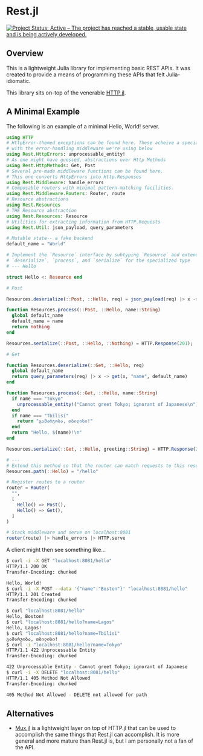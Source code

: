 # Rest.jl

[![Project Status: Active – The project has reached a stable, usable state and is being actively developed.](https://www.repostatus.org/badges/latest/active.svg)](https://www.repostatus.org/#active)

## Overview
This is a lightweight Julia library for implementing basic REST APIs. It was created to provide a means of programming these APIs that felt Julia-idiomatic.

This library sits on-top of the venerable [HTTP.jl](https://github.com/JuliaWeb/HTTP.jl).

## A Minimal Example
The following is an example of a minimal Hello, World! server.

```julia
using HTTP
# HttpError-themed exceptions can be found here. These acheive a special synergy
# with the error-handling middleware we're using below
using Rest.HttpErrors: unprocessable_entity!
# As one might have guessed, abstractions over Http Methods
using Rest.HttpMethods: Get, Post
# Several pre-made middleware functions can be found here.
# This one converts HttpErrors into Http.Responses
using Rest.Middleware: handle_errors
# Composable routers with minimal pattern-matching facilities.
using Rest.Middleware.Routers: Router, route
# Resource abstractions
using Rest.Resources
# THE Resource abstraction
using Rest.Resources: Resource
# Utilities for extracting information from HTTP.Requests
using Rest.Util: json_payload, query_parameters

# Mutable state-- a fake backend
default_name = "World"

# Implement the `Resource` interface by subtyping `Resource` and extending
# `deserialize`, `process`, and `serialize` for the specialized type
# --- Hello

struct Hello <: Resource end

# Post

Resources.deserialize(::Post, ::Hello, req) = json_payload(req) |> x -> x[:name]

function Resources.process(::Post, ::Hello, name::String)
  global default_name
  default_name = name
  return nothing
end

Resources.serialize(::Post, ::Hello, ::Nothing) = HTTP.Response(201);

# Get

function Resources.deserialize(::Get, ::Hello, req)
  global default_name
  return query_parameters(req) |> x -> get(x, "name", default_name)
end

function Resources.process(::Get, ::Hello, name::String)
  if name === "Tokyo"
    unprocessable_entity!("Cannot greet Tokyo; ignorant of Japanese\n")
  end
  if name === "Tbilisi"
    return "გამარჯობა, თბილისი!"
  end
  return "Hello, $(name)!\n"
end

Resources.serialize(::Get, ::Hello, greeting::String) = HTTP.Response(200, greeting)

# ---
# Extend this method so that the router can match requests to this resource
Resources.path(::Hello) = "/hello"

# Register routes to a router
router = Router(
  "",
  [
    Hello() => Post(), 
    Hello() => Get(),
  ]
)

# Stack middleware and serve on localhost:8081
router(route) |> handle_errors |> HTTP.serve
```

A client might then see something like...
```bash
$ curl -i -X GET "localhost:8081/hello"
HTTP/1.1 200 OK
Transfer-Encoding: chunked

Hello, World!
$ curl -i -X POST --data '{"name":"Boston"}' "localhost:8081/hello"
HTTP/1.1 201 Created
Transfer-Encoding: chunked

$ curl "localhost:8081/hello"
Hello, Boston!
$ curl "localhost:8081/hello?name=Lagos"
Hello, Lagos!
$ curl "localhost:8081/hello?name=Tbilisi"
გამარჯობა, თბილისი!
$ curl -i "localhost:8081/hello?name=Tokyo"
HTTP/1.1 422 Unprocessable Entity
Transfer-Encoding: chunked

422 Unprocessable Entity - Cannot greet Tokyo; ignorant of Japanese
$ curl -i -X DELETE "localhost:8081/hello"
HTTP/1.1 405 Method Not Allowed
Transfer-Encoding: chunked

405 Method Not Allowed - DELETE not allowed for path
```
## Alternatives

- [Mux.jl](https://github.com/JuliaWeb/Mux.jl) is a lightweight layer on top of HTTP.jl that can be used to accomplish the same things that Rest.jl can accomplish. It is more general and more mature than Rest.jl is, but I am personally not a fan of the API.
